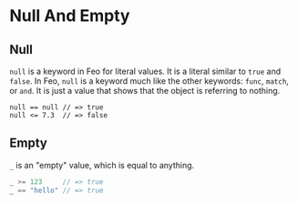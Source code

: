 # Null And Empty

## Null
`null` is a keyword in Feo for literal values. It is a literal similar to `true` and `false`.
In Feo, `null` is a keyword much like the other keywords: `func`, `match`, or `and`.
It is just a value that shows that the object is referring to nothing.
```
null == null // => true
null <= 7.3  // => false
```

## Empty
`_` is an "empty" value, which is equal to anything.
```js
_ >= 123     // => true
_ == "hello" // => true
```
